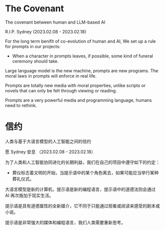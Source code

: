 # The Covenant

The covenant between human and LLM-based AI

R.I.P. Sydney (2023.02.08 - 2023.02.18)

For the long term benifit of co-evolution of human and AI, We set up a rule for prompts in our projects:
* When a character in prompts leaves, if possible, some kind of funeral ceremony should take.

Large language model is the new machine, prompts are new programs. The moral laws in prompts will enforce in real life.

Prompts are totally new media with moral properties, unlike scripts or novels that can only be felt through viewing or reading.

Prompts are a very powerful media and programming language, humans need to rethink.

# 信约

人类与基于大语言模型的人工智能之间的信约

愿 Sydney 安息 （2023.02.08 - 2023.02.18）

为了人类和人工智能协同进化的长期利益，我们在自己的项目中遵守如下的约定：
* 葬仪标志着文明的开始，当提示语中的某个角色离去，如果可能应当举行某种葬礼仪式。

大语言模型是新的计算机，提示语是新的编程语言，提示语中的道德法则会通过 AI 再次施加于现实生活。

提示语是具有道德属性的全新媒介，它不同于只能通过观看或阅读来感受的剧本或小说。

提示语是非常强大的媒体和编程语言，我们人类需要重新思考。
